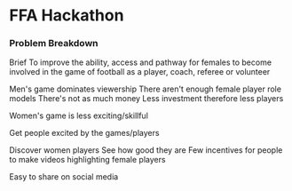 # FFA Hackathon

### Problem Breakdown

Brief
To improve the ability, access and pathway for females to become involved in the game of football as a player, coach, referee or volunteer

Men's game dominates viewership
There aren't enough female player role models
There's not as much money
Less investment
therefore less players

Women's game is less exciting/skillful

Get people excited by the games/players

Discover women players
See how good they are
Few incentives for people to make videos highlighting female players

Easy to share on social media

